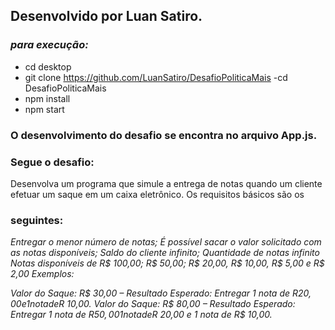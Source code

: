 ## **Desenvolvido por Luan Satiro.**

### *para execução:*

- cd desktop
- git clone https://github.com/LuanSatiro/DesafioPoliticaMais
 -cd DesafioPoliticaMais
- npm install
- npm start

### O desenvolvimento do desafio se encontra no arquivo App.js.

### Segue o desafio:

 Desenvolva um programa que simule a entrega de notas quando um cliente
 efetuar um saque em um caixa eletrônico. Os requisitos básicos são os

### seguintes:

 *Entregar o menor número de notas;*
 *É possível sacar o valor solicitado com as notas disponíveis;*
 *Saldo do cliente infinito;*
 *Quantidade de notas infinito*
 *Notas disponíveis de R$ 100,00; R$ 50,00; R$ 20,00, R$ 10,00, R$ 5,00 e*
 *R$ 2,00*
 *Exemplos:*

 *Valor do Saque: R$ 30,00 – Resultado Esperado: Entregar 1 nota de*
 *R$20,00 e 1 nota de R$ 10,00.*
 *Valor do Saque: R$ 80,00 – Resultado Esperado: Entregar 1 nota de*
 *R$50,00 1 nota de R$ 20,00 e 1 nota de R$ 10,00.*
